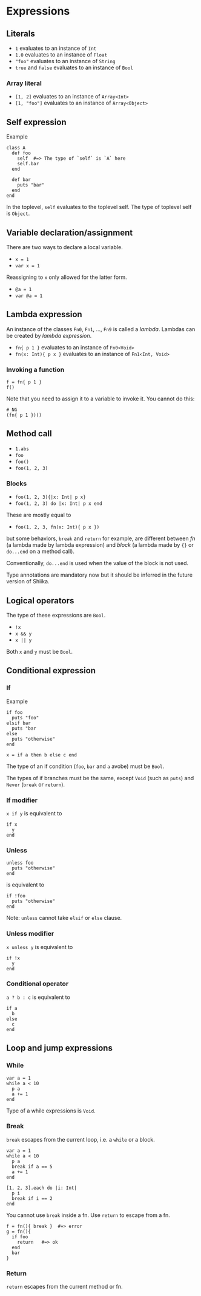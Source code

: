 # Expressions

## Literals

- `1` evaluates to an instance of `Int`
- `1.0` evaluates to an instance of `Float`
- `"foo"` evaluates to an instance of `String`
- `true` and `false` evaluates to an instance of `Bool`

### Array literal

- `[1, 2]` evaluates to an instance of `Array<Int>`
- `[1, "foo"]` evaluates to an instance of `Array<Object>`

## Self expression

Example

```sk
class A
  def foo
    self  #=> The type of `self` is `A` here
    self.bar
  end

  def bar
    puts "bar"
  end
end
```

In the toplevel, `self` evaluates to the toplevel self. The type of toplevel self is `Object`.

## Variable declaration/assignment

There are two ways to declare a local variable.

- `x = 1`
- `var x = 1`

Reassigning to `x` only allowed for the latter form.

- `@a = 1`
- `var @a = 1`

## Lambda expression

An instance of the classes `Fn0`, `Fn1`, ..., `Fn9` is called a _lambda_. Lambdas can be created by _lambda expression_.

- `fn{ p 1 }` evaluates to an instance of `Fn0<Void>`
- `fn(x: Int){ p x }` evaluates to an instance of `Fn1<Int, Void>`

### Invoking a function

```sk
f = fn{ p 1 }
f()
```

Note that you need to assign it to a variable to invoke it. You cannot do this:

```sk
# NG
(fn{ p 1 })()
```

## Method call

- `1.abs`
- `foo`
- `foo()`
- `foo(1, 2, 3)`

### Blocks

- `foo(1, 2, 3){|x: Int| p x}`
- `foo(1, 2, 3) do |x: Int| p x end`

These are mostly equal to

- `foo(1, 2, 3, fn(x: Int){ p x })`

but some behaviors, `break` and `return` for example, are different between _fn_ (a lambda made by lambda expression) and _block_ (a lambda made by `{}` or `do...end` on a method call).

Conventionally, `do...end` is used when the value of the block is not used.

Type annotations are mandatory now but it should be inferred in the future version of Shiika.

## Logical operators

The type of these expressions are `Bool`.

- `!x`
- `x && y`
- `x || y`

Both `x` and `y` must be `Bool`.

## Conditional expression

### If

Example

```sk
if foo
  puts "foo"
elsif bar
  puts "bar
else
  puts "otherwise"
end

x = if a then b else c end
```

The type of an if condition (`foo`, `bar` and `a` avobe) must be `Bool`.

The types of if branches must be the same, except `Void` (such as `puts`) and `Never` (`break` or `return`).

### If modifier

`x if y` is equivalent to

```sk
if x
  y
end
```

### Unless

```sk
unless foo
  puts "otherwise"
end
```

is equivalent to

```sk
if !foo
  puts "otherwise"
end
```

Note: `unless` cannot take `elsif` or `else` clause.

### Unless modifier

`x unless y` is equivalent to

```sk
if !x
  y
end
```

### Conditional operator

`a ? b : c` is equivalent to

```sk
if a
  b
else
  c
end
```

## Loop and jump expressions

### While

```sk
var a = 1
while a < 10
  p a
  a += 1
end
```

Type of a while expressions is `Void`.

### Break

`break` escapes from the current loop, i.e. a `while` or a block.

```sk
var a = 1
while a < 10
  p a
  break if a == 5
  a += 1
end

[1, 2, 3].each do |i: Int|
  p i
  break if i == 2
end
```

You cannot use `break` inside a fn. Use `return` to escape from a fn.

```sk
f = fn(){ break }  #=> error
g = fn(){
  if foo
    return   #=> ok
  end
  bar
}
```

### Return

`return` escapes from the current method or fn.
